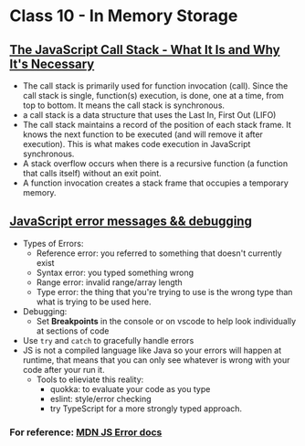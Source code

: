 # Class 10 - In Memory Storage

## [The JavaScript Call Stack - What It Is and Why It's Necessary](https://www.freecodecamp.org/news/understanding-the-javascript-call-stack-861e41ae61d4/)

- The call stack is primarily used for function invocation (call). Since the call stack is single, function(s) execution, is done, one at a time, from top to bottom. It means the call stack is synchronous.
- a call stack is a data structure that uses the Last In, First Out (LIFO)
- The call stack maintains a record of the position of each stack frame. It knows the next function to be executed (and will remove it after execution). This is what makes code execution in JavaScript synchronous.
- A stack overflow occurs when there is a recursive function (a function that calls itself) without an exit point.
- A function invocation creates a stack frame that occupies a temporary memory.

## [JavaScript error messages && debugging](https://codeburst.io/javascript-error-messages-debugging-d23f84f0ae7c)

- Types of Errors:
  - Reference error: you referred to something that doesn't currently exist
  - Syntax error: you typed something wrong
  - Range error: invalid range/array length
  - Type error: the thing that you're trying to use is the wrong type than what is trying to be used here.
- Debugging:
  - Set **Breakpoints** in the console or on vscode to help look individually at sections of code
- Use `try` and `catch` to gracefully handle errors
- JS is not a compiled language like Java so your errors will happen at runtime, that means that you can only see whatever is wrong with your code after your run it.
  - Tools to elieviate this reality:
    - quokka: to evaluate your code as you type
    - eslint: style/error checking
    - try TypeScript for a more strongly typed approach.

### For reference: [MDN JS Error docs](https://developer.mozilla.org/en-US/docs/Web/JavaScript/Reference/Errors)
